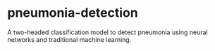 # pneumonia-detection
A two-headed classification model to detect pneumonia using neural networks and traditional machine learning.
